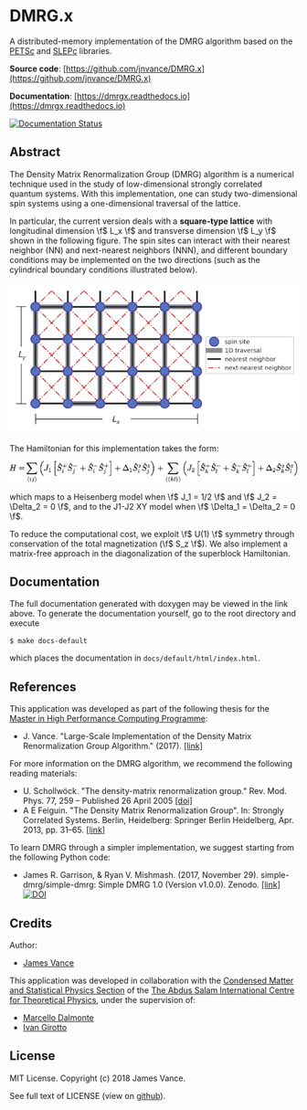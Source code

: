 <!--start01-->
# DMRG.x

A distributed-memory implementation of the DMRG algorithm based on the [PETSc](https://www.mcs.anl.gov/petsc/) and
[SLEPc](http://slepc.upv.es/) libraries.

<!--end01-->

__Source code__: [https://github.com/jnvance/DMRG.x](https://github.com/jnvance/DMRG.x)

__Documentation__: [https://dmrgx.readthedocs.io](https://dmrgx.readthedocs.io)

[![Documentation Status](https://readthedocs.org/projects/dmrgx/badge/?version=master)](https://dmrgx.readthedocs.io/en/master/?badge=master)

## Abstract


The Density Matrix Renormalization Group (DMRG) algorithm is a numerical technique used in the study of low-dimensional
strongly correlated quantum systems. With this implementation, one can study two-dimensional spin systems using a one-dimensional
traversal of the lattice.

In particular, the current version deals with a __square-type lattice__ with longitudinal dimension \f$ L_x \f$ and transverse
dimension \f$ L_y \f$ shown in the following figure.
The spin sites can interact with their nearest neighbor (NN) and next-nearest neighbors (NNN), and different boundary conditions may be implemented on the two directions (such as the cylindrical boundary conditions illustrated below).

![](./assets/img/lattice-j1-j2-square.png)

The Hamiltonian for this implementation takes the form:

![](./assets/img/equation-j1-j2.png)

which maps to a Heisenberg model when \f$ J_1 = 1/2 \f$ and \f$ J_2 = \Delta_2 = 0 \f$, and to the J1-J2 XY model when \f$ \Delta_1 = \Delta_2 = 0 \f$.

To reduce the computational cost, we exploit \f$ U(1) \f$ symmetry through conservation of the total magnetization (\f$ S_z \f$).
We also implement a matrix-free approach in the diagonalization of the superblock Hamiltonian.

## Documentation


The full documentation generated with doxygen may be viewed in the link above.
To generate the documentation yourself, go to the root directory and execute

    $ make docs-default

which places the documentation in `docs/default/html/index.html`.

<!-- __NOTE:__
Since the same markdown files were used in generating the Doxygen documentation, some links may be available only for the
markdown/github version (links marked as __[md]__) and others may work only for the doxygen version (marked as __[dox]__). -->

## References


This application was developed as part of the following thesis for the [Master in High Performance Computing Programme](http://mhpc.it):
 - J. Vance. "Large-Scale Implementation of the Density Matrix Renormalization Group Algorithm." (2017). [[link]](http://hdl.handle.net/20.500.11767/68070
)

For more information on the DMRG algorithm, we recommend the following reading materials:
 - U. Schollwöck. "The density-matrix renormalization group." Rev. Mod. Phys. 77, 259 – Published 26 April 2005
    [[doi]](https://doi.org/10.1103/RevModPhys.77.259)
 - A E Feiguin. "The Density Matrix Renormalization Group". In: Strongly Correlated Systems. Berlin, Heidelberg: Springer Berlin Heidelberg, Apr. 2013, pp. 31–65. [[link]](https://www.springer.com/cda/content/document/cda_downloaddocument/9783642351051-c2.pdf?SGWID=0-0-45-1391718-p174727662)

To learn DMRG through a simpler implementation, we suggest starting from the following Python code:
 - James R. Garrison, & Ryan V. Mishmash. (2017, November 29). simple-dmrg/simple-dmrg: Simple DMRG 1.0 (Version v1.0.0). Zenodo.
    [[link]](https://simple-dmrg.readthedocs.io)
    [![DOI](https://zenodo.org/badge/DOI/10.5281/zenodo.1068359.svg)](https://doi.org/10.5281/zenodo.1068359)


## Credits

Author:
 - [James Vance](https://www.github.com/jnvance)

This application was developed in collaboration with the
[Condensed Matter and Statistical Physics Section](https://www.ictp.it/research/cmsp.aspx) of the
[The Abdus Salam International Centre for Theoretical Physics](http://www.ictp.it), under the supervision of:
 - [Marcello Dalmonte](https://www.ictp.it/research/cmsp/members/long-term-visiting-researchers/marcello-dalmonte.aspx)
 - [Ivan Girotto](https://www.mhpc.it/people/ivan-girotto)

<!-- ![](https://www.ictp.it/img/ictp_head_logo.png =100x) -->

## License


MIT License. Copyright (c) 2018 James Vance.

See full text of LICENSE (view on [github](https://github.com/jnvance/DMRG/blob/master/LICENSE)).
